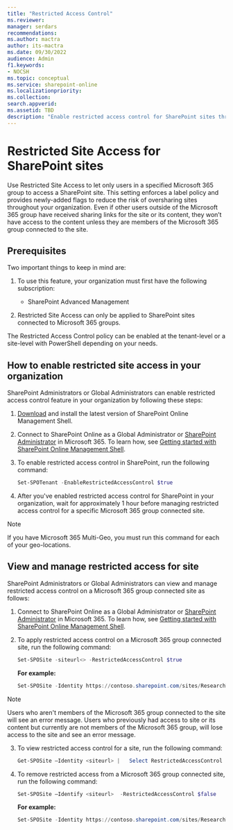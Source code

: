 ```yaml
---
title: "Restricted Access Control"
ms.reviewer: 
manager: serdars
recommendations: 
ms.author: mactra
author: its-mactra
ms.date: 09/30/2022
audience: Admin
f1.keywords:
- NOCSH 
ms.topic: conceptual
ms.service: sharepoint-online
ms.localizationpriority: 
ms.collection:  
search.appverid:
ms.assetid: TBD
description: "Enable restricted access control for SharePoint sites through Microsoft 365 Group Membership"
---
```

# Restricted Site Access for SharePoint sites

Use Restricted Site Access to let only users in a specified Microsoft 365 group to access a SharePoint site. This setting enforces a label policy and provides newly-added flags to reduce the risk of oversharing sites throughout your organization. Even if other users outside of the Microsoft 365 group have received sharing links for the site or its content, they won’t have access to the content unless they are members of the Microsoft 365 group connected to the site.

## Prerequisites

Two important things to keep in mind are:

1. To use this feature, your organization must first have the following subscription:

    - SharePoint Advanced Management

2. Restricted Site Access can only be applied to SharePoint sites connected to Microsoft 365 groups.

The Restricted Access Control policy can be enabled at the tenant-level or a site-level with PowerShell depending on your needs.

## How to enable restricted site access in your organization

SharePoint Administrators or Global Administrators can enable restricted access control feature in your organization by following these steps:

1. [Download](https://go.microsoft.com/fwlink/p/?LinkId=255251) and install the latest version of SharePoint Online Management Shell.

2. Connect to SharePoint Online as a Global Administrator or [SharePoint Administrator](sharepoint-admin-role.md) in Microsoft 365. To learn how, see [Getting started with SharePoint Online Management Shell](https://learn.microsoft.com/powershell/sharepoint/sharepoint-online/connect-sharepoint-online).

3. To enable restricted access control in SharePoint, run the following command:

    ```PowerShell
    Set-SPOTenant -EnableRestrictedAccessControl $true
    ```

4. After you've enabled restricted access control for SharePoint in your organization, wait for approximately 1 hour before managing restricted access control for a specific Microsoft 365 group connected site.

> [!NOTE]
> If you have Microsoft 365 Multi-Geo, you must run this command for each of your geo-locations.

## View and manage restricted access for site

SharePoint Administrators or Global Administrators can view and manage restricted access control on a Microsoft 365 group connected site as follows:

1. Connect to SharePoint Online as a Global Administrator or [SharePoint Administrator](sharepoint-admin-role.md) in Microsoft 365. To learn how, see [Getting started with SharePoint Online Management Shell](https://learn.microsoft.com/powershell/sharepoint/sharepoint-online/connect-sharepoint-online).

2. To apply restricted access control on a Microsoft 365 group connected site, run the following command:

    ```PowerShell
    Set-SPOSite -siteurl<> -RestrictedAccessControl $true
    ```

    **For example:**

    ```powershell
    Set-SPOSite -Identity https://contoso.sharepoint.com/sites/ResearchTeamSite -RestrictedAccessControl $true
    ```

> [!NOTE]
> Users who aren't members of the Microsoft 365 group connected to the site will see an error message. Users who previously had access to site or its content but currently are not members of the Microsoft 365 group, will lose access to the site and see an error message.

3. To view restricted access control   for a site, run the following command:

    ```Powershell
    Get-SPOSite –Identity <siteurl> |   Select RestrictedAccessControl
    ```

4. To remove restricted access from a Microsoft 365 group connected site, run the following command:

    ```Powershell
    Set-SPOSite –Identify <siteurl>  -RestrictedAccessControl $false
    ```

    **For example:**

    ```Powershell
    Set-SPOSite -Identity https://contoso.sharepoint.com/sites/ResearchTeamSite-RestrictedAccessControl $false
    ```
